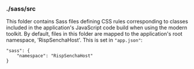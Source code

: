 ### ./sass/src

This folder contains Sass files defining CSS rules corresponding to classes
included in the application's JavaScript code build when using the modern toolkit.
By default, files in this folder are mapped to the application's root namespace, 'RispSenchaHost'.
This is set in `"app.json"`:

    "sass": {
        "namespace": "RispSenchaHost"
    }